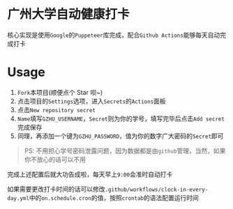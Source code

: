 # 广州大学自动健康打卡

核心实现是使用`Google`的`Puppeteer`库完成，配合`Github Actions`能够每天自动完成打卡

# Usage

1. `Fork`本项目(顺便点个 Star 呗~)
2. 点击项目的`Settings`选项，进入`Secrets`的`Actions`面板
3. 点击`New repository secret`
4. `Name`填写`GZHU_USERNAME`，`Secret`则为你的学号，填写完毕后点击`Add secret`完成保存
5. 同理，再添加一个键为`GZHU_PASSWORD`，值为你的数字广大密码的`Secret`即可

> PS: 不用担心学号密码泄露问题，因为数据都是由`github`管理，当然，如果你不放心的话可以不用

完成上述配置后就大功告成啦，每天早上`9:00`会准时自动打卡

如果需要更改打卡时间的话可以修改`.github/workflows/clock-in-every-day.yml`中的`on.schedule.cron`的值，按照`crontab`的语法配置运行时间
